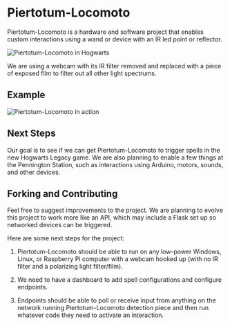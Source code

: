 # Piertotum-Locomoto

Piertotum-Locomoto is a hardware and software project that enables custom interactions using a wand or device with an IR led point or reflector.

![Piertotum-Locomoto in Hogwarts](harrrrry.gif)

We are using a webcam with its IR filter removed and replaced with a piece of exposed film to filter out all other light spectrums.

## Example

![Piertotum-Locomoto in action](urawizzzzard.gif)

## Next Steps

Our goal is to see if we can get Piertotum-Locomoto to trigger spells in the new Hogwarts Legacy game. We are also planning to enable a few things at the Pennington Station, such as interactions using Arduino, motors, sounds, and other devices.

## Forking and Contributing

Feel free to suggest improvements to the project. We are planning to evolve this project to work more like an API, which may include a Flask set up so networked devices can be triggered.

Here are some next steps for the project:

1. Piertotum-Locomoto should be able to run on any low-power Windows, Linux, or Raspberry Pi computer with a webcam hooked up (with no IR filter and a polarizing light filter/film).

2. We need to have a dashboard to add spell configurations and configure endpoints.

3. Endpoints should be able to poll or receive input from anything on the network running Piertotum-Locomoto detection piece and then run whatever code they need to activate an interaction.
